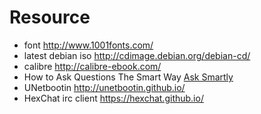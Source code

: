 # Resource
* font <http://www.1001fonts.com/>
* latest debian iso <http://cdimage.debian.org/debian-cd/>
* calibre <http://calibre-ebook.com/>
* How to Ask Questions The Smart Way [Ask Smartly](http://www.catb.org/esr/faqs/smart-questions.html)
* UNetbootin <http://unetbootin.github.io/>
* HexChat irc client <https://hexchat.github.io/>
